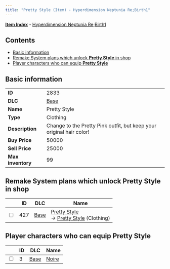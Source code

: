 ```yaml
---
title: "Pretty Style (Item) - Hyperdimension Neptunia Re;Birth1"
---
```


[**Item Index**](/neptunia/rb1/item/index.html) - [Hyperdimension Neptunia Re;Birth1](/neptunia/rb1)

## Contents

- [Basic information](#basic-information)
- [Remake System plans which unlock **Pretty Style** in shop](#remake-system-plans-which-unlock-pretty-style-in-shop)
- [Player characters who can equip **Pretty Style**](#player-characters-who-can-equip-pretty-style)

## Basic information

|   |   |
| -- | -- |
| **ID** | 2833 |
| **DLC** | [Base](/neptunia/rb1/dlc/1-base.html) |
| **Name** | Pretty Style |
| **Type** | Clothing |
| **Description** | Change to the Pretty Pink outfit, but keep your original hair color! |
| **Buy Price** | 50000 |
| **Sell Price** | 25000 |
| **Max inventory** | 99 |

## Remake System plans which unlock **Pretty Style** in shop

|    | ID | DLC | Name |
| -- | -- | --- | ---- |
| <input type="checkbox" id="rb1-remake-1-427" class="trackbox" /> | 427 | [Base](/neptunia/rb1/dlc/1-base.html) | [Pretty Style](/neptunia/rb1/remake/1-427-pretty-style.html)<br />→ [Pretty Style](/neptunia/rb1/item/1-2833-pretty-style.html) (Clothing) |

## Player characters who can equip **Pretty Style**

|    | ID | DLC | Name |
| -- | -- | --- | ---- |
| <input type="checkbox" id="rb1-player-1-3" class="trackbox" /> | 3 | [Base](/neptunia/rb1/dlc/1-base.html) | [Noire](/neptunia/rb1/player/1-3-noire.html) |